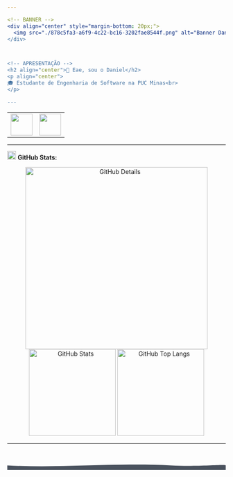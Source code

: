 ```yaml
---

<!-- BANNER -->
<div align="center" style="margin-bottom: 20px;">
  <img src="./878c5fa3-a6f9-4c22-bc16-3202fae8544f.png" alt="Banner Daniel Alves" width="100%" style="max-height: 200px; object-fit: cover; border-radius: 8px;" />
</div>



<!-- APRESENTAÇÃO -->
<h2 align="center">👋 Eae, sou o Daniel</h2>
<p align="center">
🎓 Estudante de Engenharia de Software na PUC Minas<br>
</p>

---
```


<!-- ÍCONES DE CONTATO -->
<div align="center">
<table>
<tr>
<td>
<a href="https://github.com/daniel-alv-1" target="_blank" rel="noopener noreferrer">
<img src="https://github.githubassets.com/images/modules/logos_page/GitHub-Mark.png" width="50px" height="50px"/>
</a>
</td>
<td>
<a href="https://www.linkedin.com/in/daniel-alves-oliveira-2b29b0318" target="_blank" rel="noopener noreferrer">
<img src="https://cdn-icons-png.flaticon.com/512/174/174857.png" width="50px" height="50px"/>
</a>
</tr>
</table>
</div>

---

<!-- ESTATÍSTICAS -->
<img height="20" alt="GIF" src="https://raw.githubusercontent.com/daniel-alv-1/daniel-alv-1/main/img/graphic.gif"/> **GitHub Stats:**

<div align="center">
<img alt="GitHub Details" width="420px" src="http://github-profile-summary-cards.vercel.app/api/cards/profile-details?username=daniel-alv-1&theme=github_dark"/>
<img alt="GitHub Stats" width="200px" src="http://github-profile-summary-cards.vercel.app/api/cards/stats?username=daniel-alv-1&theme=github_dark"/>
<img alt="GitHub Top Langs" width="200px" src="http://github-profile-summary-cards.vercel.app/api/cards/repos-per-language?username=daniel-alv-1&theme=github_dark"/>
</div>

---



<div align="center" style="margin-top: 40px;">
  <svg width="100%" height="60" viewBox="0 0 1440 60" xmlns="http://www.w3.org/2000/svg" preserveAspectRatio="none">
    <path fill="#1F2937" fill-opacity="0.8" d="
      M0,30 
      C360,50 720,10 1080,30 
      C1260,40 1440,20 1440,30 
      L1440,60 L0,60 Z">
      <animate 
        attributeName="d" 
        dur="6s" 
        repeatCount="indefinite" 
        values="
          M0,30 C360,50 720,10 1080,30 C1260,40 1440,20 1440,30 L1440,60 L0,60 Z;
          M0,30 C360,10 720,50 1080,30 C1260,20 1440,40 1440,30 L1440,60 L0,60 Z;
          M0,30 C360,50 720,10 1080,30 C1260,40 1440,20 1440,30 L1440,60 L0,60 Z
        "
      />
    </path>
  </svg>
</div>
